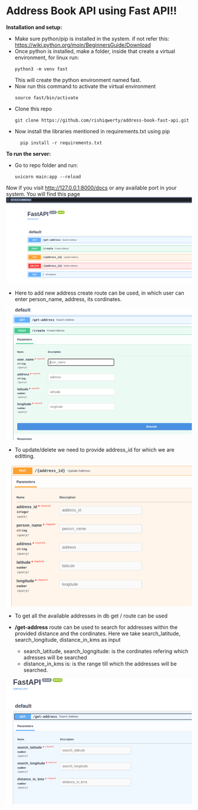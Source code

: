 <h1>Address Book API using Fast API!!</h1>

**Installation and setup:**
- Make sure python/pip is installed in the system. if not refer this: https://wiki.python.org/moin/BeginnersGuide/Download
- Once python is installed, make a folder, inside that create a virtual environment, for linux run:
  ``` 
  python3 -m venv fast
  ```
  This will create the python environment named fast.
- Now run this command to activate the virtual environment
  ```
  source fast/bin/activate
  ```
- Clone this repo
  ```
  git clone https://github.com/rishiqwerty/address-book-fast-api.git
  ```
- Now install the libraries mentioned in requirements.txt using pip
  ```
    pip install -r requirements.txt
  ```


**To run the server:**
- Go to repo folder and run:
  ```
  uvicorn main:app --reload
  ```

Now if you visit http://127.0.0.1:8000/docs or any available port in your system. You will find this page
![home](images/home.png)

- Here to add new address create route can be used, in which user can enter person_name, address, its cordinates.

![create](images/create.png)
- To update/delete we need to provide address_id for which we are editting.

![update](images/update.png)
- To get all the available addresses in db get / route can be used


- **/get-address** route can be used to search for addresses within the provided distance and the cordinates. Here we take search_latitude, search_longitude, distance_in_kms as input
  - search_latitude, search_logngitude: is the cordinates refering which adresses will be searched
  - distance_in_kms is: is the range till which the addresses will be searched.

![search](images/search.png)
